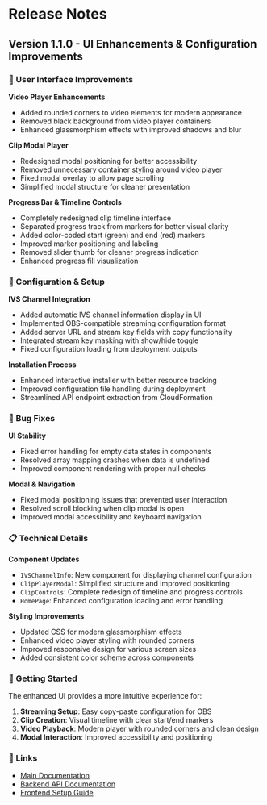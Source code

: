 # Release Notes

## Version 1.1.0 - UI Enhancements & Configuration Improvements

### 🎨 User Interface Improvements

**Video Player Enhancements**
- Added rounded corners to video elements for modern appearance
- Removed black background from video player containers
- Enhanced glassmorphism effects with improved shadows and blur

**Clip Modal Player**
- Redesigned modal positioning for better accessibility
- Removed unnecessary container styling around video player
- Fixed modal overlay to allow page scrolling
- Simplified modal structure for cleaner presentation

**Progress Bar & Timeline Controls**
- Completely redesigned clip timeline interface
- Separated progress track from markers for better visual clarity
- Added color-coded start (green) and end (red) markers
- Improved marker positioning and labeling
- Removed slider thumb for cleaner progress indication
- Enhanced progress fill visualization

### 🔧 Configuration & Setup

**IVS Channel Integration**
- Added automatic IVS channel information display in UI
- Implemented OBS-compatible streaming configuration format
- Added server URL and stream key fields with copy functionality
- Integrated stream key masking with show/hide toggle
- Fixed configuration loading from deployment outputs

**Installation Process**
- Enhanced interactive installer with better resource tracking
- Improved configuration file handling during deployment
- Streamlined API endpoint extraction from CloudFormation

### 🐛 Bug Fixes

**UI Stability**
- Fixed error handling for empty data states in components
- Resolved array mapping crashes when data is undefined
- Improved component rendering with proper null checks

**Modal & Navigation**
- Fixed modal positioning issues that prevented user interaction
- Resolved scroll blocking when clip modal is open
- Improved modal accessibility and keyboard navigation

### 📋 Technical Details

**Component Updates**
- `IVSChannelInfo`: New component for displaying channel configuration
- `ClipPlayerModal`: Simplified structure and improved positioning
- `ClipControls`: Complete redesign of timeline and progress controls
- `HomePage`: Enhanced configuration loading and error handling

**Styling Improvements**
- Updated CSS for modern glassmorphism effects
- Enhanced video player styling with rounded corners
- Improved responsive design for various screen sizes
- Added consistent color scheme across components

### 🚀 Getting Started

The enhanced UI provides a more intuitive experience for:
1. **Streaming Setup**: Easy copy-paste configuration for OBS
2. **Clip Creation**: Visual timeline with clear start/end markers  
3. **Video Playback**: Modern player with rounded corners and clean design
4. **Modal Interaction**: Improved accessibility and positioning

### 🔗 Links

- [Main Documentation](README.md)
- [Backend API Documentation](serverless/README.md)
- [Frontend Setup Guide](manifest-clip-ui/README.md)
